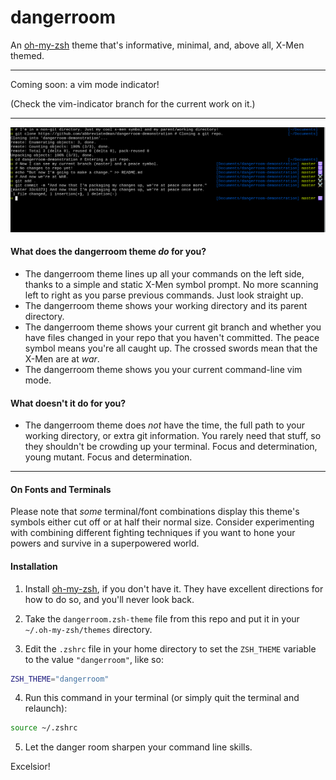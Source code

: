 # dangerroom

An [oh-my-zsh][oh-my-zsh] theme that's informative, minimal, and, above all,
X-Men themed.

---

Coming soon: a vim mode indicator!

(Check the vim-indicator branch for the current work on it.)

---

![A pictorial demonstration of dangerroom usage.](./dangerroom-demo.png "Pretty cool, huh.")

#### What does the dangerroom theme _do_ for you?

- The dangerroom theme lines up all your commands on the left side, thanks to a simple and static X-Men symbol prompt. No more scanning left to right as you parse previous commands. Just look straight up.
- The dangerroom theme shows your working directory and its parent directory.
- The dangerroom theme shows your current git branch and whether you have files changed in your repo that you haven't committed. The peace symbol means you're all caught up. The crossed swords mean that the X-Men are at _war_.
- The dangerroom theme shows you your current command-line vim mode.

#### What doesn't it do for you?

- The dangerroom theme does _not_ have the time, the full path to your working directory, or extra git information. You rarely need that stuff, so they shouldn't be crowding up your terminal. Focus and determination, young mutant. Focus and determination.

---

#### On Fonts and Terminals

Please note that _some_ terminal/font combinations display this theme's symbols either cut off or at half their normal size. Consider experimenting with combining different fighting techniques if you want to hone your powers and survive in a superpowered world.

#### Installation

1. Install [oh-my-zsh][oh-my-zsh], if you don't have it. They have excellent directions for how to do so, and you'll never look back.

2. Take the `dangerroom.zsh-theme` file from this repo and put it in your `~/.oh-my-zsh/themes` directory.

3. Edit the `.zshrc` file in your home directory to set the `ZSH_THEME` variable to the value `"dangerroom"`, like so:

```bash
ZSH_THEME="dangerroom"
```

4. Run this command in your terminal (or simply quit the terminal and relaunch):

```bash
source ~/.zshrc
```

5. Let the danger room sharpen your command line skills.

Excelsior!

[oh-my-zsh]: https://github.com/robbyrussell/oh-my-zsh

